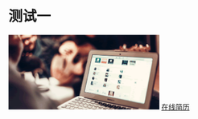 # 测试一
<a href="https://mrlu126.github.io/MyFirstTest/index.html"><img width="300" height="150" alt="" src="https://github.com/MRlu126/MyFirstTest/blob/master/img/task.gif"/></a>
<a href="https://mrlu126.github.io/MyFirstTest/Resume/index.html">在线简历</a>
